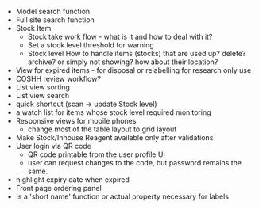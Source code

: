 - Model search function
- Full site search function
- Stock Item 
  - Stock take work flow - what is it and how to deal with it?
  - Set a stock level threshold for warning
  - Stock level How to handle items (stocks) that are used up? delete? archive? or simply not showing? how about their location? 
- View for expired items - for disposal or relabelling for research only use
- COSHH review workflow?
- List view sorting
- List view search
- quick shortcut (scan -> update Stock level)
- a watch list for items whose stock level required monitoring
- Responsive views for mobile phones
  - change most of the table layout to grid layout
- Make Stock/Inhouse Reagent available only after validations
- User login via QR code
  - QR code printable from the user profile UI
  - user can request changes to the code, but password remains the same.
- highlight expiry date when expired
- Front page ordering panel
- Is a 'short name' function or actual property necessary for labels